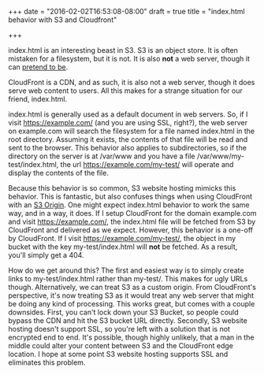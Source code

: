 +++
date = "2016-02-02T16:53:08-08:00"
draft = true
title = "index.html behavior with S3 and Cloudfront"

+++

index.html is an interesting beast in S3. S3 is an object store. It is often
mistaken for a filesystem, but it is not. It is also **not** a web server,
though it can [pretend to be]. 

CloudFront is a CDN, and as such, it is also not a web server, though it
does serve web content to users. All this makes for a strange situation for
our friend, index.html.

index.html is generally used as a default document in web servers. So, if I
visit https://example.com/ (and you are using SSL, right?), the web server on
example.com will search the filesystem for a file named index.html in the root
directory. Assuming it exists, the contents of that file will be read and sent
to the browser. This behavior also applies to subdirectories, so if the
directory on the server is at /var/www and you have a file /var/www/my-test/index.html,
the url https://example.com/my-test/ will operate and display the contents
of the file.

Because this behavior is so common, S3 website hosting mimicks this behavior.
This is fantastic, but also confuses things when using CloudFront with an
[S3 Origin]. One might expect index.html behavior to work the same way, and in
a way, it does. If I setup CloudFront for the domain example.com and visit
https://example.com/, the index.html file will be fetched from S3 by CloudFront
and delivered as we expect. However, this behavior is a one-off by CloudFront.
If I visit https://example.com/my-test/, the object in my bucket with the
key my-test/index.html will **not** be fetched. As a result, you'll simply
get a 404.

How do we get around this? The first and easiest way is to simply create links
to my-test/index.html rather than my-test/. This makes for ugly URLs though.
Alternatively, we can treat S3 as a custom origin. From CloudFront's perspective,
it's now treating S3 as it would treat any web server that might be doing any
kind of processing. This works great, but comes with a couple downsides.
First, you can't lock down your S3 Bucket, so people could bypass the CDN
and hit the S3 bucket URL directly. Secondly, S3 website hosting doesn't
support SSL, so you're left with a solution that is not encrypted end to end.
It's possible, though highly unlikely, that a man in the middle could alter
your content between S3 and the CloudFront edge location. I hope at some
point S3 website hosting supports SSL and eliminates this problem.

[pretend to be]: http://docs.aws.amazon.com/AmazonS3/latest/dev/WebsiteHosting.html
[S3 Origin]: http://docs.aws.amazon.com/AmazonCloudFront/latest/DeveloperGuide/DownloadDistS3AndCustomOrigins.html
